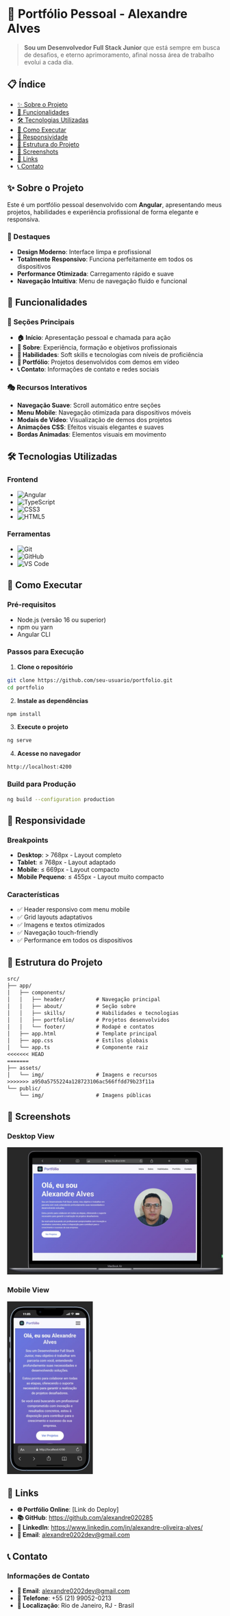 # 🚀 Portfólio Pessoal - Alexandre Alves

> **Sou um Desenvolvedor Full Stack Junior** que está sempre em busca de desafios, e eterno aprimoramento, afinal nossa área de trabalho evolui a cada dia.

## 📋 Índice

- [✨ Sobre o Projeto](#-sobre-o-projeto)
- [🎯 Funcionalidades](#-funcionalidades)
- [🛠️ Tecnologias Utilizadas](#️-tecnologias-utilizadas)
- [🚀 Como Executar](#-como-executar)
- [📱 Responsividade](#-responsividade)
- [🎨 Estrutura do Projeto](#-estrutura-do-projeto)
- [📸 Screenshots](#-screenshots)
- [🔗 Links](#-links)
- [📞 Contato](#-contato)

## ✨ Sobre o Projeto

Este é um portfólio pessoal desenvolvido com **Angular**, apresentando meus projetos, habilidades e experiência profissional de forma elegante e responsiva.

### 🌟 Destaques

- **Design Moderno**: Interface limpa e profissional
- **Totalmente Responsivo**: Funciona perfeitamente em todos os dispositivos
- **Performance Otimizada**: Carregamento rápido e suave
- **Navegação Intuitiva**: Menu de navegação fluido e funcional

## 🎯 Funcionalidades

### 📱 **Seções Principais**

- **🏠 Início**: Apresentação pessoal e chamada para ação
- **👤 Sobre**: Experiência, formação e objetivos profissionais
- **💪 Habilidades**: Soft skills e tecnologias com níveis de proficiência
- **📁 Portfólio**: Projetos desenvolvidos com demos em vídeo
- **📞 Contato**: Informações de contato e redes sociais

### 🎭 **Recursos Interativos**

- **Navegação Suave**: Scroll automático entre seções
- **Menu Mobile**: Navegação otimizada para dispositivos móveis
- **Modais de Vídeo**: Visualização de demos dos projetos
- **Animações CSS**: Efeitos visuais elegantes e suaves
- **Bordas Animadas**: Elementos visuais em movimento

## 🛠️ Tecnologias Utilizadas

### **Frontend**

- ![Angular](https://img.shields.io/badge/Angular-DD0031?style=for-the-badge&logo=angular&logoColor=white)
- ![TypeScript](https://img.shields.io/badge/TypeScript-007ACC?style=for-the-badge&logo=typescript&logoColor=white)
- ![CSS3](https://img.shields.io/badge/CSS3-1572B6?style=for-the-badge&logo=css3&logoColor=white)
- ![HTML5](https://img.shields.io/badge/HTML5-E34F26?style=for-the-badge&logo=html5&logoColor=white)

### **Ferramentas**

- ![Git](https://img.shields.io/badge/Git-F05032?style=for-the-badge&logo=git&logoColor=white)
- ![GitHub](https://img.shields.io/badge/GitHub-100000?style=for-the-badge&logo=github&logoColor=white)
- ![VS Code](https://img.shields.io/badge/VS_Code-007ACC?style=for-the-badge&logo=visual-studio-code&logoColor=white)

## 🚀 Como Executar

### **Pré-requisitos**

- Node.js (versão 16 ou superior)
- npm ou yarn
- Angular CLI

### **Passos para Execução**

1. **Clone o repositório**

```bash
git clone https://github.com/seu-usuario/portfolio.git
cd portfolio
```

2. **Instale as dependências**

```bash
npm install
```

3. **Execute o projeto**

```bash
ng serve
```

4. **Acesse no navegador**

```
http://localhost:4200
```

### **Build para Produção**

```bash
ng build --configuration production
```

## 📱 Responsividade

### **Breakpoints**

- **Desktop**: > 768px - Layout completo
- **Tablet**: ≤ 768px - Layout adaptado
- **Mobile**: ≤ 669px - Layout compacto
- **Mobile Pequeno**: ≤ 455px - Layout muito compacto

### **Características**

- ✅ Header responsivo com menu mobile
- ✅ Grid layouts adaptativos
- ✅ Imagens e textos otimizados
- ✅ Navegação touch-friendly
- ✅ Performance em todos os dispositivos

## 🎨 Estrutura do Projeto

```
src/
├── app/
│   ├── components/
│   │   ├── header/          # Navegação principal
│   │   ├── about/           # Seção sobre
│   │   ├── skills/          # Habilidades e tecnologias
│   │   ├── portfolio/       # Projetos desenvolvidos
│   │   └── footer/          # Rodapé e contatos
│   ├── app.html             # Template principal
│   ├── app.css              # Estilos globais
│   └── app.ts               # Componente raiz
<<<<<<< HEAD
=======
├── assets/
│   └── img/                 # Imagens e recursos
>>>>>>> a950a5755224a128723106ac566ffdd79b23f11a
└── public/
    └── img/                 # Imagens públicas
```

## 📸 Screenshots

### **Desktop View**

<img src="public/desktop.jpg" alt="Desktop" width="600">

### **Mobile View**

<img src="public/mobile.jpg" alt="Mobile" width="200">

## 🔗 Links

- **🌐 Portfólio Online**: [Link do Deploy]
- **📚 GitHub**: https://github.com/alexandre020285
- **💼 LinkedIn**: https://www.linkedin.com/in/alexandre-oliveira-alves/
- **📧 Email**: alexandre0202dev@gmail.com

## 📞 Contato

### **Informações de Contato**

- **📧 Email**: alexandre0202dev@gmail.com
- **📱 Telefone**: +55 (21) 99052-0213
- **📍 Localização**: Rio de Janeiro, RJ - Brasil
